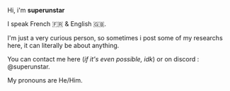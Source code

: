 Hi, i'm **superunstar**

I speak French 🇫🇷 & English 🇬🇧.

I'm just a very curious person, so sometimes i post some of my researchs here, it can literally be about anything.

You can contact me here (*if it's even possible, idk*) or on discord : @superunstar.

My pronouns are He/Him.
